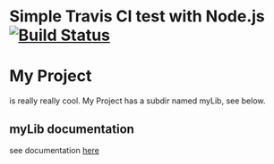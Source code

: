 # Simple Travis CI test with Node.js [![Build Status](https://travis-ci.org/mgemard/travis-test.svg?branch=master)](https://travis-ci.org/mgemard/travis-test)


# My Project
is really really cool. My Project has a subdir named myLib, see below.

## myLib documentation
see documentation [here](myLib/README.md)
